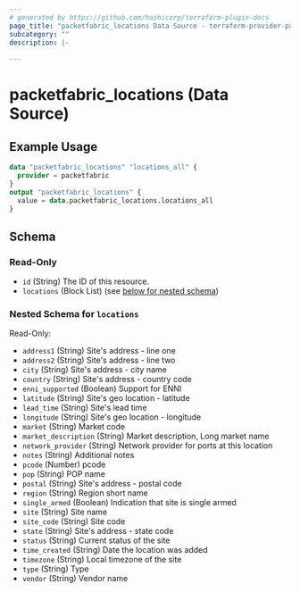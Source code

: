 ```yaml
---
# generated by https://github.com/hashicorp/terraform-plugin-docs
page_title: "packetfabric_locations Data Source - terraform-provider-packetfabric"
subcategory: ""
description: |-
  
---
```


# packetfabric_locations (Data Source)



## Example Usage

```terraform
data "packetfabric_locations" "locations_all" {
  provider = packetfabric
}
output "packetfabric_locations" {
  value = data.packetfabric_locations.locations_all
}
```

<!-- schema generated by tfplugindocs -->
## Schema

### Read-Only

- `id` (String) The ID of this resource.
- `locations` (Block List) (see [below for nested schema](#nestedblock--locations))

<a id="nestedblock--locations"></a>
### Nested Schema for `locations`

Read-Only:

- `address1` (String) Site's address - line one
- `address2` (String) Site's address - line two
- `city` (String) Site's address - city name
- `country` (String) Site's address - country code
- `enni_supported` (Boolean) Support for ENNI
- `latitude` (String) Site's geo location - latitude
- `lead_time` (String) Site's lead time
- `longitude` (String) Site's geo location - longitude
- `market` (String) Market code
- `market_description` (String) Market description, Long market name
- `network_provider` (String) Network provider for ports at this location
- `notes` (String) Additional notes
- `pcode` (Number) pcode
- `pop` (String) POP name
- `postal` (String) Site's address - postal code
- `region` (String) Region short name
- `single_armed` (Boolean) Indication that site is single armed
- `site` (String) Site name
- `site_code` (String) Site code
- `state` (String) Site's address - state code
- `status` (String) Current status of the site
- `time_created` (String) Date the location was added
- `timezone` (String) Local timezone of the site
- `type` (String) Type
- `vendor` (String) Vendor name


